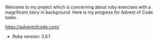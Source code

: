 Welcome to my project which is concerning about ruby exercises with a magnficent story in background.
Here is my progress for Advent of Code tasks.

https://adventofcode.com/

* Ruby version: 3.0.1
